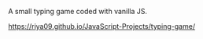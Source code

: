 A small typing game coded with vanilla JS.

https://riya09.github.io/JavaScript-Projects/typing-game/
